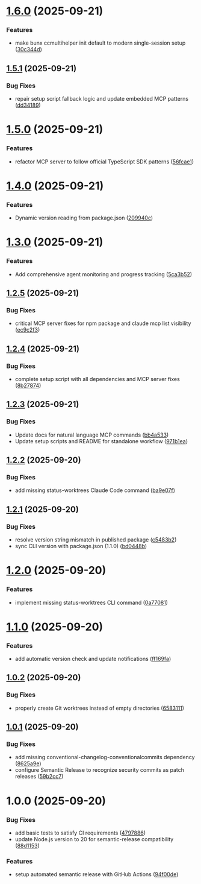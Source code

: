 # [1.6.0](https://github.com/karlorz/ccmultihelper/compare/v1.5.1...v1.6.0) (2025-09-21)


### Features

* make bunx ccmultihelper init default to modern single-session setup ([30c344d](https://github.com/karlorz/ccmultihelper/commit/30c344d9bfce59726a23c348fc6151bbe4965c81))

## [1.5.1](https://github.com/karlorz/ccmultihelper/compare/v1.5.0...v1.5.1) (2025-09-21)


### Bug Fixes

* repair setup script fallback logic and update embedded MCP patterns ([dd34189](https://github.com/karlorz/ccmultihelper/commit/dd341893f013504ee7e06f442d6405db0dd40977))

# [1.5.0](https://github.com/karlorz/ccmultihelper/compare/v1.4.0...v1.5.0) (2025-09-21)


### Features

* refactor MCP server to follow official TypeScript SDK patterns ([56fcae1](https://github.com/karlorz/ccmultihelper/commit/56fcae1e252b29b9da0ada48655f86a918bbd0d9))

# [1.4.0](https://github.com/karlorz/ccmultihelper/compare/v1.3.0...v1.4.0) (2025-09-21)


### Features

* Dynamic version reading from package.json ([209940c](https://github.com/karlorz/ccmultihelper/commit/209940cfd139d7747c36617c3ad3d8fa3465625e))

# [1.3.0](https://github.com/karlorz/ccmultihelper/compare/v1.2.5...v1.3.0) (2025-09-21)


### Features

* Add comprehensive agent monitoring and progress tracking ([5ca3b52](https://github.com/karlorz/ccmultihelper/commit/5ca3b529c6faaccac75b274ccd010e81a10e79bf))

## [1.2.5](https://github.com/karlorz/ccmultihelper/compare/v1.2.4...v1.2.5) (2025-09-21)


### Bug Fixes

* critical MCP server fixes for npm package and claude mcp list visibility ([ec9c2f3](https://github.com/karlorz/ccmultihelper/commit/ec9c2f368affd28678e33d189addf268e50773f4))

## [1.2.4](https://github.com/karlorz/ccmultihelper/compare/v1.2.3...v1.2.4) (2025-09-21)


### Bug Fixes

* complete setup script with all dependencies and MCP server fixes ([8b27874](https://github.com/karlorz/ccmultihelper/commit/8b2787422de21ca5bc654f5fe4849e67dc778fd1))

## [1.2.3](https://github.com/karlorz/ccmultihelper/compare/v1.2.2...v1.2.3) (2025-09-21)


### Bug Fixes

* Update docs for natural language MCP commands ([bb4a533](https://github.com/karlorz/ccmultihelper/commit/bb4a533c6669605aca5fa40209403e3e238125ad))
* Update setup scripts and README for standalone workflow ([971b1ea](https://github.com/karlorz/ccmultihelper/commit/971b1ea66ec1dc64ae3d29329f83120795de99a5))

## [1.2.2](https://github.com/karlorz/ccmultihelper/compare/v1.2.1...v1.2.2) (2025-09-20)


### Bug Fixes

* add missing status-worktrees Claude Code command ([ba9e07f](https://github.com/karlorz/ccmultihelper/commit/ba9e07f975945e352268b7baee33106018f2efa9))

## [1.2.1](https://github.com/karlorz/ccmultihelper/compare/v1.2.0...v1.2.1) (2025-09-20)


### Bug Fixes

* resolve version string mismatch in published package ([c5483b2](https://github.com/karlorz/ccmultihelper/commit/c5483b27c461b018ddc358d20c4913709cdbfd44))
* sync CLI version with package.json (1.1.0) ([bd0448b](https://github.com/karlorz/ccmultihelper/commit/bd0448b7d071635f043ec940281735fd3cc8d6b4))

# [1.2.0](https://github.com/karlorz/ccmultihelper/compare/v1.1.0...v1.2.0) (2025-09-20)


### Features

* implement missing status-worktrees CLI command ([0a77081](https://github.com/karlorz/ccmultihelper/commit/0a770810e9a80664b31e41a94cfcddcab76c171e))

# [1.1.0](https://github.com/karlorz/ccmultihelper/compare/v1.0.2...v1.1.0) (2025-09-20)


### Features

* add automatic version check and update notifications ([ff169fa](https://github.com/karlorz/ccmultihelper/commit/ff169faebdc8b92db46f62670674d6562e5d9fe9))

## [1.0.2](https://github.com/karlorz/ccmultihelper/compare/v1.0.1...v1.0.2) (2025-09-20)


### Bug Fixes

* properly create Git worktrees instead of empty directories ([6583111](https://github.com/karlorz/ccmultihelper/commit/65831115c770e316e41450f00444a5d832bcc1a0))

## [1.0.1](https://github.com/karlorz/ccmultihelper/compare/v1.0.0...v1.0.1) (2025-09-20)


### Bug Fixes

* add missing conventional-changelog-conventionalcommits dependency ([8625a9e](https://github.com/karlorz/ccmultihelper/commit/8625a9eff8cbe5ed217052ccc47d8fc7da6ce15b))
* configure Semantic Release to recognize security commits as patch releases ([59b2cc7](https://github.com/karlorz/ccmultihelper/commit/59b2cc70e9a92bf8ea7de63d6c774fed507f40fa))

# 1.0.0 (2025-09-20)


### Bug Fixes

* add basic tests to satisfy CI requirements ([4797886](https://github.com/karlorz/ccmultihelper/commit/47978863f8484eb7d44501be081050c410d126c1))
* update Node.js version to 20 for semantic-release compatibility ([88d1153](https://github.com/karlorz/ccmultihelper/commit/88d1153b97bf6b53be1f2887ae4c1d20d41e5298))


### Features

* setup automated semantic release with GitHub Actions ([94f00de](https://github.com/karlorz/ccmultihelper/commit/94f00de35e6f6faf214a40a20bf102d4c4397016))
